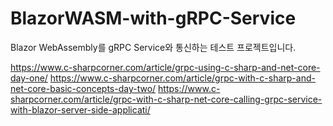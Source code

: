 # BlazorWASM-with-gRPC-Service
Blazor WebAssembly를 gRPC Service와 통신하는 테스트 프로젝트입니다.

https://www.c-sharpcorner.com/article/grpc-using-c-sharp-and-net-core-day-one/
https://www.c-sharpcorner.com/article/grpc-with-c-sharp-and-net-core-basic-concepts-day-two/
https://www.c-sharpcorner.com/article/grpc-with-c-sharp-net-core-calling-grpc-service-with-blazor-server-side-applicati/

